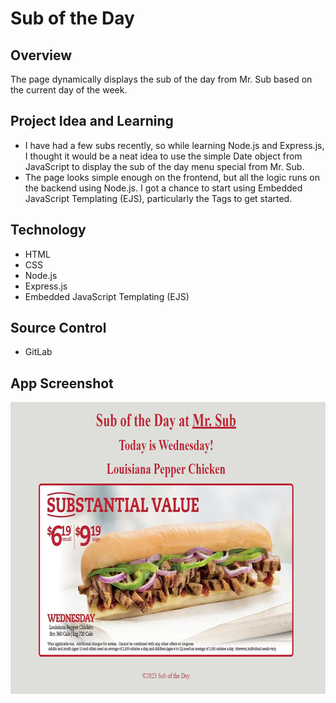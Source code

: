 # Sub of the Day

## Overview
The page dynamically displays the sub of the day from Mr. Sub based on the current day of the week.

## Project Idea and Learning
- I have had a few subs recently, so while learning Node.js and Express.js, I thought it would be a neat idea to use the simple Date object from JavaScript to display the sub of the day menu special from Mr. Sub. 
- The page looks simple enough on the frontend, but all the logic runs on the backend using Node.js. I got a chance to start using Embedded JavaScript Templating (EJS), particularly the Tags to get started. 

## Technology
- HTML
- CSS
- Node.js
- Express.js
- Embedded JavaScript Templating (EJS)

## Source Control
- GitLab

## App Screenshot
<img src="https://raw.githubusercontent.com/junmian/sub-of-the-day/main/app-screenshot.png" width="720" height="467" alt="App Screenshot" title="App Screenshot">
